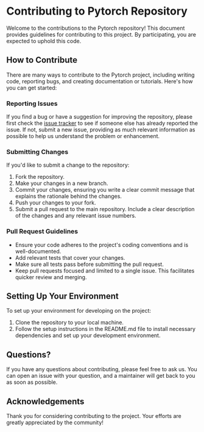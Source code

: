 # Contributing to Pytorch Repository

Welcome to the contributions to the Pytorch repository! This document provides guidelines for contributing to this project. By participating, you are expected to uphold this code.

## How to Contribute

There are many ways to contribute to the Pytorch project, including writing code, reporting bugs, and creating documentation or tutorials. Here's how you can get started:

### Reporting Issues

If you find a bug or have a suggestion for improving the repository, please first check the [issue tracker](https://github.com/arkeodev/pytorch-tutorial/issues) to see if someone else has already reported the issue. If not, submit a new issue, providing as much relevant information as possible to help us understand the problem or enhancement.

### Submitting Changes

If you'd like to submit a change to the repository:

1. Fork the repository.
2. Make your changes in a new branch.
3. Commit your changes, ensuring you write a clear commit message that explains the rationale behind the changes.
4. Push your changes to your fork.
5. Submit a pull request to the main repository. Include a clear description of the changes and any relevant issue numbers.

### Pull Request Guidelines

- Ensure your code adheres to the project's coding conventions and is well-documented.
- Add relevant tests that cover your changes.
- Make sure all tests pass before submitting the pull request.
- Keep pull requests focused and limited to a single issue. This facilitates quicker review and merging.

## Setting Up Your Environment

To set up your environment for developing on the project:

1. Clone the repository to your local machine.
2. Follow the setup instructions in the README.md file to install necessary dependencies and set up your development environment.

## Questions?

If you have any questions about contributing, please feel free to ask us. You can open an issue with your question, and a maintainer will get back to you as soon as possible.

## Acknowledgements

Thank you for considering contributing to the project. Your efforts are greatly appreciated by the community!